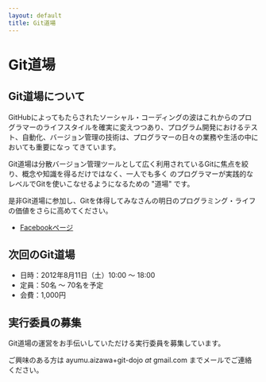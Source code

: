 ```yaml
---
layout: default
title: Git道場
---
```


Git道場
=======

## Git道場について

GitHubによってもたらされたソーシャル・コーディングの波はこれからのプログラマーのライフスタイルを確実に変えつつあり、プログラム開発におけるテスト、自動化、バージョン管理の技術は、プログラマーの日々の業務や生活の中においても重要になっ
てきています。


Git道場は分散バージョン管理ツールとして広く利用されているGitに焦点を絞り、概念や知識を得るだけではなく、一人でも多く のプログラマーが実践的なレベルでGitを使いこなせるようになるための "道場" です。


是非Git道場に参加し、Gitを体得してみなさんの明日のプログラミング・ライフの価値をさらに高めてください。

- [Facebookページ](https://facebook.com/git-dojo)

## 次回のGit道場

- 日時：2012年8月11日（土）10:00 〜 18:00
- 定員：50名 〜 70名を予定
- 会費：1,000円

## 実行委員の募集

Git道場の運営をお手伝いしていただける実行委員を募集しています。

ご興味のある方は ayumu.aizawa+git-dojo _at_ gmail.com までメールでご連絡ください。

